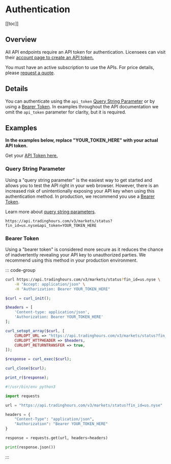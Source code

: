 # Authentication

[[toc]]

## Overview

All API endpoints require an API token for authentication.
Licensees can visit their [account page to create an API token.](https://www.tradinghours.com/user/api-tokens)

You must have an active subscription to use the APIs.
For price details, please [request a quote](https://www.tradinghours.com/data).

## Details

You can authenticate using the `api_token` [Query String Parameter](#query-string-parameter) or by using a [Bearer Token](#bearer-token).
In examples throughout the API documentation we omit the `api_token` parameter for clarity, but it is required.

## Examples

**In the examples below, replace "YOUR_TOKEN_HERE" with your actual API token.**

Get your [API Token here.](https://www.tradinghours.com/user/api-tokens)

### Query String Parameter

Using a "query string parameter" is the easiest way to get started and allows you to test the API right in your web browser.
However, there is an increased risk of unintentionally exposing your API key when using this authentication method.
In production, we recommend you use a [Bearer Token](#bearer-token).

Learn more about [query string parameters](https://en.wikipedia.org/wiki/Query_string).

```
https://api.tradinghours.com/v3/markets/status?fin_id=us.nyse&api_token=YOUR_TOKEN_HERE
```

### Bearer Token

Using a "bearer token" is considered more secure as it reduces the chance of inadvertently revealing your API key to unauthorized parties.
We recommend using this method in your production environment.

::: code-group

```bash
curl https://api.tradinghours.com/v3/markets/status?fin_id=us.nyse \
    -H "Accept: application/json" \
    -H "Authorization: Bearer YOUR_TOKEN_HERE"
```

```php
$curl = curl_init();

$headers = [
    'Content-type: application/json',
    'Authorization: Bearer YOUR_TOKEN_HERE'
];

curl_setopt_array($curl, [
    CURLOPT_URL => "https://api.tradinghours.com/v3/markets/status?fin_id=us.nyse",
    CURLOPT_HTTPHEADER => $headers,
    CURLOPT_RETURNTRANSFER => true,
]);

$response = curl_exec($curl);

curl_close($curl);

print_r($response);
```

```python
#!/usr/bin/env python3

import requests

url = "https://api.tradinghours.com/v3/markets/status?fin_id=us.nyse"

headers = {
    "Content-Type": "application/json",
    "Authorization": "Bearer YOUR_TOKEN_HERE"
}

response = requests.get(url, headers=headers)

print(response.json())
```

:::
